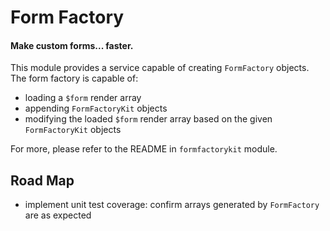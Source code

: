 Form Factory
============

#### Make custom forms... faster.

This module provides a service capable of creating `FormFactory` objects.
The form factory is capable of:
  * loading a `$form` render array
  * appending `FormFactoryKit` objects
  * modifying the loaded `$form` render array based on the given
    `FormFactoryKit` objects
    
For more, please refer to the README in `formfactorykit` module.

Road Map
--------
* implement unit test coverage: confirm arrays generated by `FormFactory` are as expected 
